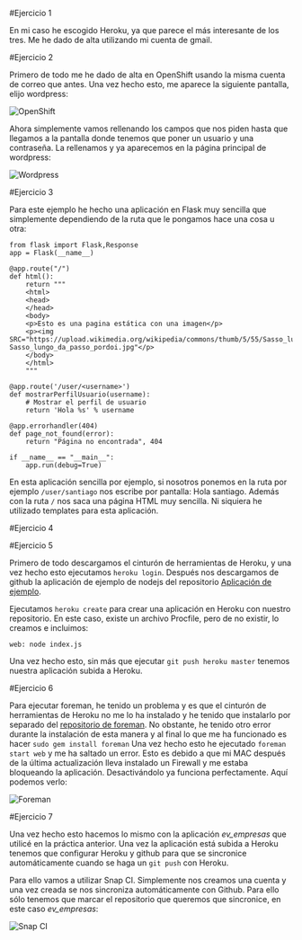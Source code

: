#Ejercicio 1

En mi caso he escogido Heroku, ya que parece el más interesante de los tres. Me he dado de alta utilizando mi cuenta de gmail.

#Ejercicio 2

Primero de todo me he dado de alta en OpenShift usando la misma cuenta de correo que antes. Una vez hecho esto, me aparece la siguiente pantalla, elijo wordpress:

![OpenShift](http://i864.photobucket.com/albums/ab201/Santiago_de_Diego/OpenShift_zps32wpjaex.png)

Ahora simplemente vamos rellenando los campos que nos piden hasta que llegamos a la pantalla donde tenemos que poner un usuario y una contraseña. La rellenamos y ya aparecemos en la página principal de wordpress:

![Wordpress](http://i864.photobucket.com/albums/ab201/Santiago_de_Diego/Wordpress_zpsoum8ns6w.png)

#Ejercicio 3

Para este ejemplo he hecho una aplicación en Flask muy sencilla que simplemente dependiendo de la ruta que le pongamos hace una cosa u otra:

```
from flask import Flask,Response
app = Flask(__name__)

@app.route("/")
def html():
	return """
	<html>
	<head>
	</head>
	<body>
	<p>Esto es una pagina estática con una imagen</p>
	<p><img SRC="https://upload.wikimedia.org/wikipedia/commons/thumb/5/55/Sasso_lungo_da_passo_pordoi.jpg/270px-Sasso_lungo_da_passo_pordoi.jpg"</p>
	</body>
	</html>
	"""

@app.route('/user/<username>')
def mostrarPerfilUsuario(username):
    # Mostrar el perfil de usuario
    return 'Hola %s' % username

@app.errorhandler(404)
def page_not_found(error):
    return "Página no encontrada", 404

if __name__ == "__main__":
    app.run(debug=True)
```

En esta aplicación sencilla por ejemplo, si nosotros ponemos en la ruta por ejemplo `/user/santiago` nos escribe por pantalla: Hola santiago. Además con la ruta `/` nos saca una página HTML muy sencilla. Ni siquiera he utilizado templates para esta aplicación.

#Ejercicio 4

#Ejercicio 5

Primero de todo descargamos el cinturón de herramientas de Heroku, y una vez hecho esto ejecutamos `heroku login`. Después nos descargamos de github la aplicación de ejemplo de nodejs del repositorio [Aplicación de ejemplo](git@github.com:heroku/node-js-getting-started.git).

Ejecutamos `heroku create` para crear una aplicación en Heroku con nuestro repositorio. En este caso, existe un archivo Procfile, pero de no existir, lo creamos e incluimos:

```
web: node index.js
```

Una vez hecho esto, sin más que ejecutar `git push heroku master` tenemos nuestra aplicación subida a Heroku.


#Ejercicio 6

Para ejecutar foreman, he tenido un problema y es que el cinturón de herramientas de Heroku no me lo ha instalado y he tenido que instalarlo por separado del [repositorio de foreman](https://github.com/ddollar/foreman). No obstante, he tenido otro error durante la instalación de esta manera y al final lo que me ha funcionado es hacer `sudo gem install foreman` Una vez hecho esto he ejecutado `foreman start web` y me ha saltado un error. Esto es debido a que mi MAC después de la última actualización lleva instalado un Firewall y me estaba bloqueando la aplicación. Desactivándolo ya funciona perfectamente. Aquí podemos verlo:

![Foreman](http://i864.photobucket.com/albums/ab201/Santiago_de_Diego/Foreman_zps0sxpjmqk.png)

#Ejercicio 7

Una vez hecho esto hacemos lo mismo con la aplicación *ev_empresas* que utilicé en la práctica anterior. Una vez la aplicación está subida a Heroku tenemos que configurar Heroku y github para que se sincronice automáticamente cuando se haga un `git push` con Heroku.

Para ello vamos a utilizar Snap CI. Simplemente nos creamos una cuenta y una vez creada se nos sincroniza automáticamente con Github. Para ello sólo tenemos que marcar el repositorio que queremos que sincronice, en este caso *ev_empresas*:

![Snap CI](http://i864.photobucket.com/albums/ab201/Santiago_de_Diego/Snap%20CI_zpsbutgjcnp.png)